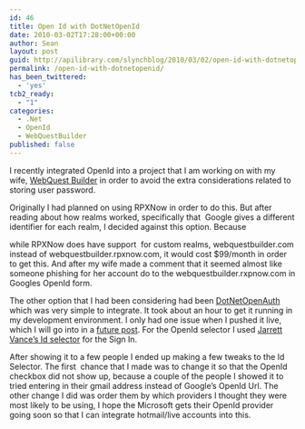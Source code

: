 ```yaml
---
id: 46
title: Open Id with DotNetOpenId
date: 2010-03-02T17:28:00+00:00
author: Sean
layout: post
guid: http://apilibrary.com/slynchblog/2010/03/02/open-id-with-dotnetopenid/
permalink: /open-id-with-dotnetopenid/
has_been_twittered:
  - 'yes'
tcb2_ready:
  - "1"
categories:
  - .Net
  - OpenId
  - WebQuestBuilder
published: false
---
```

I recently integrated OpenId into a project that I am working on with my wife, [WebQuest Builder](http://webquestbuilder.com/) in order to avoid the extra considerations related to storing user password.

Originally I had planned on using RPXNow in order to do this. But after reading about how realms worked, specifically that  Google gives a different identifier for each realm, I decided against this option. Because

while RPXNow does have support  for custom realms, webquestbuilder.com instead of webquestbuilder.rpxnow.com, it would cost $99/month in order to get this. And after my wife made a comment that it seemed almost like someone phishing for her account do to the webquestbuilder.rxpnow.com in Googles OpenId form.

The other option that I had been considering had been [DotNetOpenAuth](http://www.dotnetopenauth.net/) which was very simple to integrate. It took about an hour to get it running in my development environment. I only had one issue when I pushed it live, which I will go into in a [future post](http://seanlynch.io/dotnetopenauth-with-appdirectory-removed/ "future post"). For the OpenId selector I used [Jarrett Vance’s Id selector](http://jvance.com/pages/JQueryOpenIDPlugin.xhtml) for the Sign In.

After showing it to a few people I ended up making a few tweaks to the Id Selector. The first  chance that I made was to change it so that the OpenId checkbox did not show up, because a couple of the people I showed it to tried entering in their gmail address instead of Google’s OpenId Url. The other change I did was order them by which providers I thought they were most likely to be using, I hope the Microsoft gets their OpenId provider going soon so that I can integrate hotmail/live accounts into this.
